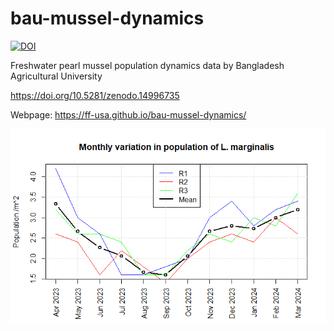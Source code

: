 # bau-mussel-dynamics

[![DOI](https://zenodo.org/badge/DOI/10.5281/zenodo.14996735.svg)](https://doi.org/10.5281/zenodo.14996735)

Freshwater pearl mussel population dynamics data by Bangladesh Agricultural University

https://doi.org/10.5281/zenodo.14996735

Webpage: https://ff-usa.github.io/bau-mussel-dynamics/


![](population.png)
